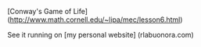 [Conway's Game of Life] (http://www.math.cornell.edu/~lipa/mec/lesson6.html)

See it running on [my personal website] (rlabuonora.com)